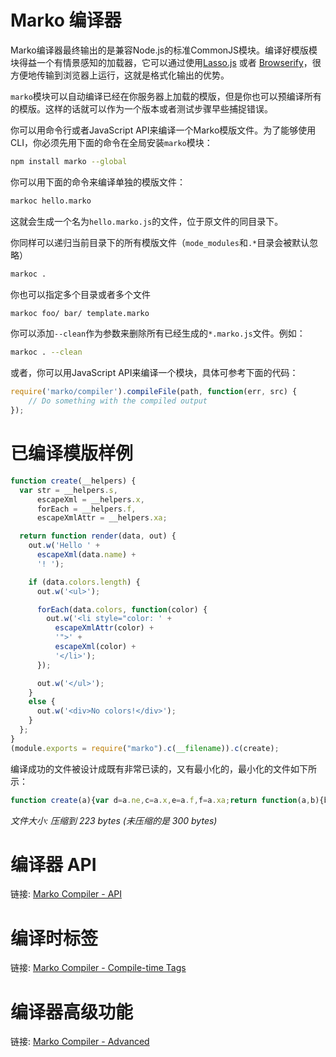 Marko 编译器
====================

Marko编译器最终输出的是兼容Node.js的标准CommonJS模块。编译好模版模块得益一个有情景感知的加载器，它可以通过使用[Lasso.js](https://github.com/lasso-js/lasso) 或者 [Browserify](https://github.com/substack/node-browserify)，很方便地传输到浏览器上运行，这就是格式化输出的优势。

`marko`模块可以自动编译已经在你服务器上加载的模版，但是你也可以预编译所有的模版。这样的话就可以作为一个版本或者测试步骤早些捕捉错误。

你可以用命令行或者JavaScript API来编译一个Marko模版文件。为了能够使用CLI，你必须先用下面的命令在全局安装`marko`模块：

```bash
npm install marko --global
```
你可以用下面的命令来编译单独的模版文件：

```bash
markoc hello.marko
```

这就会生成一个名为`hello.marko.js`的文件，位于原文件的同目录下。

你同样可以递归当前目录下的所有模版文件（`mode_modules`和`.*`目录会被默认忽略）

```bash
markoc .
```

你也可以指定多个目录或者多个文件

```bash
markoc foo/ bar/ template.marko
```

你可以添加`--clean`作为参数来删除所有已经生成的`*.marko.js`文件。例如：

```bash
markoc . --clean
```

或者，你可以用JavaScript API来编译一个模块，具体可参考下面的代码：

```javascript
require('marko/compiler').compileFile(path, function(err, src) {
    // Do something with the compiled output
});
```

# 已编译模版样例

```javascript
function create(__helpers) {
  var str = __helpers.s,
      escapeXml = __helpers.x,
      forEach = __helpers.f,
      escapeXmlAttr = __helpers.xa;

  return function render(data, out) {
    out.w('Hello ' +
      escapeXml(data.name) +
      '! ');

    if (data.colors.length) {
      out.w('<ul>');

      forEach(data.colors, function(color) {
        out.w('<li style="color: ' +
          escapeXmlAttr(color) +
          '">' +
          escapeXml(color) +
          '</li>');
      });

      out.w('</ul>');
    }
    else {
      out.w('<div>No colors!</div>');
    }
  };
}
(module.exports = require("marko").c(__filename)).c(create);
```

编译成功的文件被设计成既有非常已读的，又有最小化的，最小化的文件如下所示：

```javascript
function create(a){var d=a.ne,c=a.x,e=a.f,f=a.xa;return function(a,b){b.w("Hello "+c(a.name)+"! ");d(a.colors)?(b.w("<ul>"),e(a.colors,function(a){b.w('<li style="color: '+f(a)+'">'+c(a)+"</li>")}),b.w("</ul>")):b.w("<div>No colors!</div>")}}(module.exports=require("marko").c(__filename)).c(create);
```

_文件大小: 压缩到 223 bytes (未压缩的是 300 bytes)_

# 编译器 API

链接: [Marko Compiler - API](http://markojs.com/docs/marko/compiler/api/)

# 编译时标签

链接: [Marko Compiler - Compile-time Tags](http://markojs.com/docs/marko/compiler/compile-time-tags/)

# 编译器高级功能

链接: [Marko Compiler - Advanced](http://markojs.com/docs/marko/compiler/advanced/)